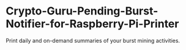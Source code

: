 # Crypto-Guru-Pending-Burst-Notifier-for-Raspberry-Pi-Printer
Print daily and on-demand summaries of your burst mining activities.
